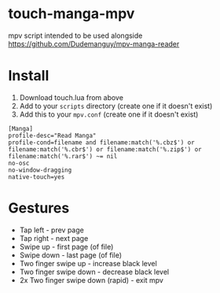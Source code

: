 # touch-manga-mpv
mpv script intended to be used alongside https://github.com/Dudemanguy/mpv-manga-reader

# Install
1. Download touch.lua from above
2. Add to your `scripts` directory (create one if it doesn't exist)
3. Add this to your `mpv.conf` (create one if it doesn't exist)
```
[Manga]
profile-desc="Read Manga"
profile-cond=filename and filename:match('%.cbz$') or filename:match('%.cbr$') or filename:match('%.zip$') or filename:match('%.rar$') ~= nil
no-osc
no-window-dragging
native-touch=yes
```
# Gestures
- Tap left - prev page
- Tap right - next page
- Swipe up - first page (of file)
- Swipe down - last page (of file)
- Two finger swipe up - increase black level
- Two finger swipe down - decrease black level
- 2x Two finger swipe down (rapid) - exit mpv
